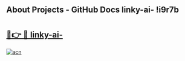 ## About Projects - GitHub Docs linky-ai- !i9r7b

# <h2><a href="https://andorid.site?title=linky-ai-&ref=13PRO">🔗👉 🔴 linky-ai-</a></h2>

[![acn](https://github.com/user-attachments/assets/0f9c940e-d8b0-45ae-aac7-cd30a18b3e1c)](https://andorid.site?title=linky-ai-&ref=13PRO)

